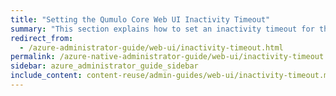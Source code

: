 ```yaml
---
title: "Setting the Qumulo Core Web UI Inactivity Timeout"
summary: "This section explains how to set an inactivity timeout for the Qumulo Core Web UI."
redirect_from:
  - /azure-administrator-guide/web-ui/inactivity-timeout.html
permalink: /azure-native-administrator-guide/web-ui/inactivity-timeout.html
sidebar: azure_administrator_guide_sidebar
include_content: content-reuse/admin-guides/web-ui/inactivity-timeout.md
---
```



